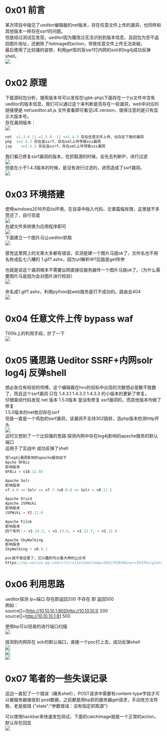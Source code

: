 0x01 前言
=======

某次项目中碰见了ueditor编辑器的net版本，存在任意文件上传的漏洞，也同样和其他版本一样存在ssrf的问题。  
但是经过测试后发现，ueditor因为魔改过无法识别到版本信息，且回包为空不返回图片地址，还删除了listimage的action，导致任意文件上传无法突破。  
最后使用了比较骚的姿势，利用get型的盲ssrf打内网的solr的log4j成功反弹shell。  
![](https://shs3.b.qianxin.com/attack_forum/2022/01/attach-74dc2875a298edb8921d13e12644eaf9a1ca83b2.png)

0x02 原理
=======

下载源码包分析，搜索版本号可以发现在\\gbk-php\\下面存在一个js文件中含有ueditor的版本信息，我们可以通过这个来判断是否存在一些漏洞，web中对应的链接便是 net\\ueditor.all.js 文件查看即可看见UE.version，值得注意的是只有显示大版本号。  
存在漏洞版本：  
![](https://shs3.b.qianxin.com/attack_forum/2022/01/attach-7c95047a1ee2de3abb11868b7fe095904852ff69.png)

```php
net  =1.3.6 || =1.5.0  || <=1.4.3 存在任意文件上传，也存在下面的漏洞
php  <=1.4.3 存在盲ssrf、存在xml上传导致xss漏洞
jsp    <=1.4.3 存在盲ssrf、存在xml上传导致xss漏洞
```

我们看已修复ssrf漏洞的版本，在抓取源的时候，会先去判断IP，进行过滤  
![](https://shs3.b.qianxin.com/attack_forum/2022/01/attach-a091f0571f39f3bae41e0fa676d892dfd4e796e3.png)  
但是在小于1.4.3版本的时候，是没有进行过滤的，进而造成了ssrf漏洞。  
![](https://shs3.b.qianxin.com/attack_forum/2022/01/attach-e20973a8f59c02795919b74170a201464fb8e912.png)

0x03 环境搭建
=========

使用windows2016开启iis环境，在目录中拖入代码，文章篇幅有限，这里就不多赘述了，自行百度  
![](https://shs3.b.qianxin.com/attack_forum/2022/01/attach-c6e7ebc0ee03b46673b61153a4d57c373ba541cb.png)  
右键文件夹转换为应用程序即可  
![](https://shs3.b.qianxin.com/attack_forum/2022/01/attach-d78632ef2579b442d0907efd9c73a2592b9fcbb7.png)  
下面建立一个图片马让ueditor抓取  
![](https://shs3.b.qianxin.com/attack_forum/2022/01/attach-0ea6d37bc92efee85e359fd64aa4dd0321a3134a.jpg)

感觉这里网上的文章大多都有错误，实测是建一个图片马就ok了，文件名也不用名称成乱七八糟的 1.gif?.ashx，因为url解析中?后面是get传参

也就是说这个漏洞根本不需要出网直接往服务器传一个图片马就ok了。（为什么需要图片马是因为会对图片进行校验）  
![](https://shs3.b.qianxin.com/attack_forum/2022/01/attach-19eadf2ddf0043ab66b1437b7c42cd57c611429d.png)

命名成1.gif?.ashx，利用python起web服务是打不成功的。路由会404  
![](https://shs3.b.qianxin.com/attack_forum/2022/01/attach-2b3348ef04f718b8f235a7b4b1ccd3a7da0caf26.png)

0x04 任意文件上传 bypass waf
======================

T00ls上的利用手段，抄了一下  
![](https://shs3.b.qianxin.com/attack_forum/2022/01/attach-f5f8d864b91126de7310bf34fdb8ea5f1bcda999.png)

0x05 骚思路 Ueditor SSRF+内网solr log4j 反弹shell
==========================================

想必各位有经验的师傅，这个编辑器在hvv的目标中出现的次数想必是数不胜数了，而且这个ssrf漏洞 只在 1.4.3.1 1.4.3.2 1.4.3.3 的小版本的更新了修复。  
仔细查阅代码发现 net 版本 1.5.0版本 是没有修复 ssrf漏洞的，而其他版本均做了修复  
1.5.0版本的net依旧存在ssrf  
但是一直是一个鸡肋的ssrf漏洞，该漏洞不支持302跳转，且php版本检测http开头  
![](https://shs3.b.qianxin.com/attack_forum/2022/01/attach-73769eb013c89a10c14bd3f05cf054af92b74bcb.png)  
这时又想到了一个比较骚的思路 探测内网中存在log4j影响的apache服务的默认端口  
运用于了实战中 成功反弹了shell

```php
受log4j漏洞影响的apache服务如下
Apche OFBiz
影响版本
OFBiz < v18.12.03

Apache Solr
影响版本
v7.4.0 <= Solr <= v7.7.3v8.0.0 <= Solr < v8.11.1

Apache Druid
Apache JSPWiki
影响版本
JSPWiki = V2.11.0

Apache Filnk
影响版本
四个系列：< v1.14.2, < v1.13.5, < v1.12.7, < v1.11.6

Apache SkyWalking
影响版本
SkyWalking < v8.9.1

poc就不放这里了，又兴趣的可以看大神的公众号
https://mp.weixin.qq.com/s?src=11&timestamp=1641703846&ver=3547&signature=2lMGQil4y52dVorugQJChxXYc3RU4yBzhxroqI8MTNQ5T8EDbYRYjDVcltsPEG6eDzM49*eWrOB6pq3wtKUgauIvhUcqzjiUkxKKvZNCTbJSpdVd2KRz-MUg*if19OWN&new=1
```

0x06 利用思路
=========

ueditor探测 ip+端口 存在即返回200 不存在 即 返回500  
例如：  
source\[\]=[http://10.10.10.1:80](http://10.10.10.1) 200  
source\[\]=<http://10.10.10.1:81> 500

使用bp可以轻易的进行端口扫描  
![](https://shs3.b.qianxin.com/attack_forum/2022/01/attach-691ac3888f443d4417a96528bfb18585171360d1.png)

探测到内网存在 solr的默认端口，直接一个poc打上去，成功反弹shell  
![](https://shs3.b.qianxin.com/attack_forum/2022/01/attach-0f1a97a869e440e6a89c7e8a5f5198eea2cc3334.png)  
![](https://shs3.b.qianxin.com/attack_forum/2022/01/attach-ae331cd266d54550f841c29e5bc12c2e66a316ed.png)  
![](https://shs3.b.qianxin.com/attack_forum/2022/01/attach-8ee4c162122181594d76c69c85e43bfd75d5d866.png)

0x07 笔者的一些失误记录
==============

这边一直犯了一个错误（痛失shell），POST请求中需要有content-type字段才可以被服务器接收到 post数据，之前都是用bp抓的服务器get请求，手动改方法导致，老是报错 {"state":"参数错误：没有指定抓取源"}

可以使用hackbar来快速发包测试，下面的catchimage就是一个正常的action，默认存在回显  
![](https://shs3.b.qianxin.com/attack_forum/2022/01/attach-c7f704436c4fba51ddc5704c8ddbc8a22e4cf1d6.png)